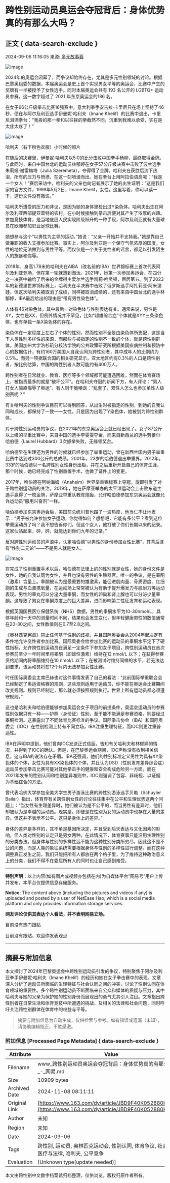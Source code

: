 # 跨性别运动员奥运会夺冠背后：身体优势真的有那么大吗？

## 正文 { data-search-exclude }


2024-09-06 11:16:05 来源: [多元故事荟](https://www.163.com/dy/media/T1411113117590.html)

![image](https://static.ws.126.net/163/f2e/dy_media/dy_media/static/images/ipLocation.f6d00eb.svg)

2024年的奥运会闭幕了，而争议却始终存在，尤其是多元性别领域的讨论。根据巴黎奥组委的数据，本届奥运会是史上首个实现男女平等的奥运会，比赛中产生的奖牌有一半被授予了女性选手。同时本届奥运会共有 193 名公开的 LGBTQ+ 运动员参赛，这一数字超过了 2021 年东京奥运会的186 名。

在女子66公斤级拳击比赛16强赛中，意大利拳手安吉拉·卡里尼只在场上坚持了46秒，便在与阿尔及利亚选手伊曼妮·哈利夫（Imane Khelif）的比赛中退出，卡里尼泪洒拳台：“我挨的那一拳和以往挨的拳截然不同，沉重到我难以承受，实在是太疼太疼了！”

![image](https://nimg.ws.126.net/?url=http%3A%2F%2Fdingyue.ws.126.net%2F2024%2F0906%2F61941bfej00sjdfkg0029d000rs015bm.jpg&thumbnail=660x2147483647&quality=80&type=jpg)

哈利夫（右下粉色衣服）小时候的照片

在随后的决赛里，伊曼妮·哈利夫以5:0的比分击败中国拳手杨柳，最终取得金牌。与此同时，来自中国台北的运动员林郁婷在女子57公斤级决赛中击败了波兰选手朱莉娅·谢雷梅塔（Julia Szeremeta），夺得得了金牌。哈利夫在获胜后流下热泪，所有的压力与愤懑，在这一刻喷涌而出。她在拳台上用阿拉伯语高喊：“我是一个女人！”赛后采访中，哈利夫的父亲也向记者展示了她的出生证明：“这是我们家的官方文件，1999年5月2日，Imane Khelif，女性。这里写着，你可以读一下，这份文件没有撒谎。”

哈利夫所遭受的压力和非议，是因为她的身体里检出过Y染色体。哈利夫出生在阿尔及利亚西部提亚雷特的农村，在小时候接触到拳击后便对其产生了浓厚的兴趣。参加竞技体育，是当地底层人民实现阶级跃升的一种手段，阿尔及利亚就有大量球员在欧洲参加职业足球比赛。

她想参与这个“以男性为主导的运动。”她说：“父亲一开始并不支持我。”她是靠自己做兼职的收入支撑参加比赛。事实上，阿尔及利亚是一个保守气氛浓厚的国度，女性的地位无法做到与男性平等，而仅仅是一个关于变性者的谣言，都足以引发陌生人的施暴和侮辱。

2018年，身高1.78米的哈利夫在AIBA（改名前的IBA）世界锦标赛上首次代表阿尔及利亚登场，但在第一轮就遭到淘汰。2021年，她第一次参加奥运会，在四分之一决赛中输给了后来的金牌得主爱尔兰选手凯莉·哈灵顿，屈居第五。到了2023年的新德里世界锦标赛上，哈利夫在半决赛中击败了俄罗斯选手阿扎莉亚·阿米涅娃，但这次哈利夫被取消了成绩，同样被取消成绩的，还有来自中国台北的选手林郁婷，IBA最后给出的理由是“带有男性染色体”。

人体有46对染色体，其中最后一对染色体与性别表达有关。通常来说，男性是XY，女性是XX，但例外情况并不罕见，比如“超雄综合症”个体就是XYY三条染色体，也有单独一条X染色体的存在。

染色体在一定程度上左右了个体的性别，然而性别不全是由染色体所支配，这是当下人类性别多样性的来源，而那些与被指定的性别不一致的个体，就是跨性别群体。美国加州大学洛杉矶分校法学院的公共政策研究所根据美国疾病控制和预防中心的数据估计，有约160万美国人自我认同为跨性别者，其中成年人的比例约为0.5%。而另一项据联合国的相关研究显示，亚太地区约有0.3%的人口是跨性别者，按比例估算，中国的跨性别者人数可能约有400万人。

跨性别者在日常就业、教育、医疗等多个领域都可能遭遇困难，然而在体育赛场上，被指责最多的就是“破坏公平”。在哈利夫夺冠的新闻下方，有人评论：“男人打女人简直侮辱了奥运”。有人则干脆嘲讽：“乱套了，双性人怎么也参加单性人级别赛呢？”

有关哈利夫的性别争议目前可以得到回答，从出生时被指定的性别，到她的自我认同和成长，都保持了一致——女性，只是因为出现了Y染色体，她被划为跨性别群体。

对于跨性别运动员的争议，在2021年的东京奥运会上就已经出现了。女子87公斤以上级的举重比赛中，来自中国的选手李雯雯夺金，而来自新西兰的选手劳蕾尔·哈伯德（Laurel Hubbard）3次抓举失败，无缘领奖台。

哈伯德早在生理还为男性的时候就已经参加了举重运动，曾在新西兰国内男子举重比赛中达到过300公斤的总成绩。2001年，23岁的哈伯德退出举重界。2012年，33岁的哈伯德以一名跨性别女性身份出柜，并在之后重新开启自己的体育生涯，那个时候，她已经完成了性别重置手术，也做了证件上的变更。

2017年，哈伯德在阿纳海姆（Anaheim）世界举重锦标赛上夺冠，旋即引发了对于跨性别运动员的关注。2019年，她在萨摩亚举办的太平洋运动会上击败东道主选手赢得了一枚金牌，萨摩亚举重队教练炮轰，允许哈伯德参加东京奥运会就像允许运动员“服用兴奋剂”一样。

哈伯德参加东京奥运会后，美国前总统川普也蹭了一波热度，他当仁不让地表示：“男子被允许参加女子运动，你觉得如何？想想吧，它能有多公平？看到这位举重运动员了吗？我不想告诉你们，但这个女人，他打破了你们长期以来的纪录。这家伙站起来，砰，砰，就能达到你们九年的记录。”

反对跨性别运动员的声浪中，认定哈伯德“以男性的身份参加女性比赛”，其背后含有“性别二元论”——不是男人就是女人。

![image](https://nimg.ws.126.net/?url=http%3A%2F%2Fdingyue.ws.126.net%2F2024%2F0906%2F74bd674bj00sjdfkg001ld000t600ipm.jpg&thumbnail=660x2147483647&quality=80&type=jpg)

在完成了性别重置手术以后，哈伯德在法律上的的性别就是女性，她的身份文件是女性，她的自我认同为女性，并且也没有男性的生殖器官。唯一的争议，是在睾酮（激素）含量上。睾酮被认为是最重要的雄激素，能促进肌肉量、骨质密度、红细胞的生成与血液携氧量，在运动场上常常被认为有助于提升爆发力与肌耐力等运动表现。男性的睾丸可以分泌大量睾酮，而女性的卵巢和肾上腺也可以分泌少量睾酮。这导致了男女在睾酮浓度上的巨大差异，进而影响第二性征发育和运动表现。

根据英国国民医疗保健系统（NHS）数据，男性的睾酮水平为10-30nmol/L，具体年龄和一天中的测量时间不同，结果也会发生变化，但年轻健康男性的数值通常在20-30之间，女性数值则在0.7至2.8之间。

《奥林匹克宪章》禁止任何基于性别的歧视，并且国际奥委会从2004年起决定有条件地允许变性者参加比赛。国际奥委会给参加比赛的运动员的睾酮水平定下了硬性指标，允许跨性别运动员在满足一定条件下参加女子项目，跨性别运动员在首次参赛前至少一年时间里将睾酮（即雄性激素）维持在12 nmol/L 以下；在获得参赛资格期间内将睾酮维持在10 nmol/L 以下；在被测试时维持同样的水平，若无法达到要求，该运动员将在12个月内无法参加女性比赛。

时任国际奥委会主席巴赫也对这件事情发表了自己的看法：“此前国际举重联合会已经制定了奥运资格赛的规则，这些规则适用于运动员，你不能在奥运会比赛期间改变规则。规则已经制定，那么就必须按照规则执行。世界上所有运动员都必须遵守规则。”

这也是哈利夫和哈伯德能够参加奥运会女子项目的前提条件，奥运会运动员的参赛性别依据只有一种——护照（身份证）性别，至于能不能满足参赛资格，则要经过睾酮检测。这暴露出了不同体育比赛标准的争议。国际拳击协会（IBA）和国际奥委会（IOC）在性别检测上持有不同立场，IBA注重生理特征，而IOC则更注重普适性。

IBA在声明中提到，他们曾向IOC发送正式信函，告知有关哈利夫和林郁婷的情况，并得到了IOC的确认。但是，在巴黎奥运会期间，IOC声称没有收到相关信息，这与IBA的说法存在矛盾。IBA还强调，他们的性别标准定义男性为具有XY染色体的个体，女性为具有XX染色体的个体，并且认为DSD（性别发育差异综合症）运动员参加拳击比赛可能对其他拳击手的健康和安全构成危险另一方面。而在2021年发布的性别认同和性别差异准则中，IOC则强调了包容、非歧视、以证据为基础综合的方法。

曾代表哈佛大学参加全美大学生男子游泳比赛的跨性别游泳选手贝勒（Schuyler Bailar）指出，体育界有关跨性别女性的讨论往往集中在公平和生理优势这两个问题上：“当女性有生理差异时，她们被认为是不公平的，而当男性有差异时，他们却被认为是卓越的运动员。现实是，即便是在性别为女的运动员中也存在大量的差异。但这并不表示不公平。这只是身体上的差异。”

身体的差异是多样的，其不单是基因所决定，并且受到后天表达与文化因素的影响，但人类对性别的认定只是男女两种。在此情况下，体育赛事只能沿用生理性别的分类办法。但身体与性别的多样性远不能为这种性别分类所穷尽，因此这不是不公的问题，而是人类的象征系统需要根据身体与性别的多样性进行调整。而在这种调整真正发生之前，我们只能把所有人都放在两个格子里，为了维持这种政治意义上的分类，我们不得不在委屈所有人的同时也让自己感到难受。

---

**特别声明**：以上内容(如有图片或视频亦包括在内)为自媒体平台“网易号”用户上传并发布，本平台仅提供信息存储服务。

**Notice**: The content above (including the pictures and videos if any) is uploaded and posted by a user of NetEase Hao, which is a social media platform and only provides information storage services.

**网友评论仅供其表达个人看法，并不表明网易立场。**

目前没有热门跟贴

目前没有跟贴，欢迎你发表观点

---

## 摘要与附加信息

<!-- tcd_abstract -->
本文探讨了2024年巴黎奥运会中跨性别运动员引发的争议，特别聚焦于阿尔及利亚拳手伊曼妮·哈利夫（Imane Khelif）的经历和她在女子拳击赛中的表现。文章深入分析了运动员所面临的生理特征与社会认同之间的冲突，讨论了性别认同在体育领域的重要性。多个跨性别运动员不断面临来自公众和媒体的质疑与压力，其中哈利夫与她的父亲为保护她的性别身份而展现出的勇气尤其引人注目。文章指出跨性别者在日常生活和体育竞技中所遭遇的挑战，及相关的法律和社会问题，同时呼吁关注跨性别群体在体育中的权益与平等。
<!-- tcd_abstract_end -->

> 摘要与附加信息为自动生成，仅供检索与参考。如有错误或遗漏（未知），请协助编辑指正，不胜感激。

### 附加信息 [Processed Page Metadata] { data-search-exclude }

| Attribute       | Value                                  |
|-----------------|----------------------------------------|
| Filename        | www_跨性别运动员奥运会夺冠背后：身体优势真的有那么大吗？_-_网易.md                             |
| Size            | 10909 bytes                           |
| Archived Date   | 2024-11-08 08:11:11                             |
| Original Link   | [https://www.163.com/dy/article/JBD9F40K052880KM.html](https://www.163.com/dy/article/JBD9F40K052880KM.html)                       |
| Author          | 未知                               |
| Region          | 未知                               |
| Date            | 2024-09-06                                 |
| Tags            | 跨性别, 运动员, 奥林匹克运动会, 性别认同, 体育争议, 社会评论, 医疗与法律, 哈利夫, 公平竞争                                 |
| Evaluation            | [Unknown type(update needed)]                                 |
<!-- tcd_table_end -->

本文由跨性别中文数字档案馆归档整理，仅供浏览。版权归原作者所有。
